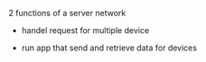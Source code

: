 2 functions of a server network

- handel request for multiple device

- run app that send and retrieve data for devices